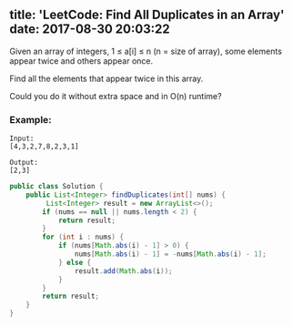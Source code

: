 title: 'LeetCode: Find All Duplicates in an Array'
date: 2017-08-30 20:03:22
---

Given an array of integers, 1 ≤ a[i] ≤ n (n = size of array), some elements appear twice and others appear once.

Find all the elements that appear twice in this array.

Could you do it without extra space and in O(n) runtime?

### Example:
```
Input:
[4,3,2,7,8,2,3,1]

Output:
[2,3]
```

```java
public class Solution {
    public List<Integer> findDuplicates(int[] nums) {
         List<Integer> result = new ArrayList<>();
        if (nums == null || nums.length < 2) {
            return result;
        }
        for (int i : nums) {
            if (nums[Math.abs(i) - 1] > 0) {
                nums[Math.abs(i) - 1] = -nums[Math.abs(i) - 1];
            } else {
                result.add(Math.abs(i));
            }
        }
        return result;
    }
}
```

